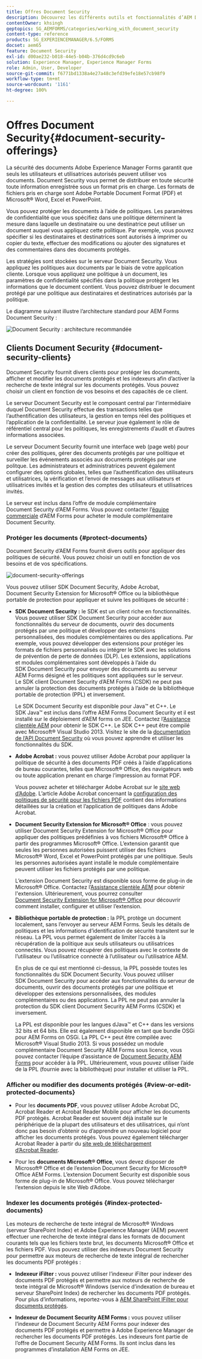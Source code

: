```yaml
---
title: Offres Document Security
description: Découvrez les différents outils et fonctionnalités d’AEM Document Security.
contentOwner: khsingh
geptopics: SG_AEMFORMS/categories/working_with_document_security
content-type: reference
products: SG_EXPERIENCEMANAGER/6.5/FORMS
docset: aem65
feature: Document Security
exl-id: d00ae232-b018-44e5-b04b-376d4cd9c6eb
solution: Experience Manager, Experience Manager Forms
role: Admin, User, Developer
source-git-commit: f6771bd1338a4e27a48c3efd39efe18e57cb98f9
workflow-type: tm+mt
source-wordcount: '1161'
ht-degree: 100%

---
```


# Offres Document Security{#document-security-offerings}

La sécurité des documents Adobe Experience Manager Forms garantit que seuls les utilisateurs et utilisatrices autorisés peuvent utiliser vos documents. Document Security vous permet de distribuer en toute sécurité toute information enregistrée sous un format pris en charge. Les formats de fichiers pris en charge sont Adobe Portable Document Format (PDF) et Microsoft® Word, Excel et PowerPoint.

Vous pouvez protéger les documents à l’aide de politiques. Les paramètres de confidentialité que vous spécifiez dans une politique déterminent la mesure dans laquelle un destinataire ou une destinatrice peut utiliser un document auquel vous appliquez cette politique. Par exemple, vous pouvez spécifier si les destinataires et destinatrices sont autorisés à imprimer ou copier du texte, effectuer des modifications ou ajouter des signatures et des commentaires dans des documents protégés.

Les stratégies sont stockées sur le serveur Document Security. Vous appliquez les politiques aux documents par le biais de votre application cliente. Lorsque vous appliquez une politique à un document, les paramètres de confidentialité spécifiés dans la politique protègent les informations que le document contient. Vous pouvez distribuer le document protégé par une politique aux destinataires et destinatrices autorisés par la politique.

Le diagramme suivant illustre l’architecture standard pour AEM Forms Document Security :

![Document Security : architecture recommandée](do-not-localize/document_security_architecture.png)

## Clients Document Security {#document-security-clients}

Document Security fournit divers clients pour protéger les documents, afficher et modifier les documents protégés et les indexeurs afin d’activer la recherche de texte intégral sur les documents protégés. Vous pouvez choisir un client en fonction de vos besoins et des capacités de ce client.

Le serveur Document Security est le composant central par l’intermédiaire duquel Document Security effectue des transactions telles que l’authentification des utilisateurs, la gestion en temps réel des politiques et l’application de la confidentialité. Le serveur joue également le rôle de référentiel central pour les politiques, les enregistrements d’audit et d’autres informations associées.

Le serveur Document Security fournit une interface web (page web) pour créer des politiques, gérer des documents protégés par une politique et surveiller les événements associés aux documents protégés par une politque. Les administrateurs et administratrices peuvent également configurer des options globales, telles que l’authentification des utilisateurs et utilisatrices, la vérification et l’envoi de messages aux utilisateurs et utilisatrices invités et la gestion des comptes des utilisateurs et utilisatrices invités.

Le serveur est inclus dans l’offre de module complémentaire Document Security d’AEM Forms. Vous pouvez contacter l’[équipe commerciale](https://business.adobe.com/fr/request-consultation/experience-cloud.html?s_osc=70114000002JNwKAAW&amp;s_iid=70114000002JHs3AAG?lang=fr) d’AEM Forms pour acheter le module complémentaire Document Security.

### Protéger les documents {#protect-documents}

Document Security d’AEM Forms fournit divers outils pour appliquer des politiques de sécurité. Vous pouvez choisir un outil en fonction de vos besoins et de vos spécifications.

![document-security-offerings](assets/document-security-offerings.png)

Vous pouvez utiliser SDK Document Security, Adobe Acrobat, Document Security Extension for Microsoft® Office ou la bibliothèque portable de protection pour appliquer et suivre les politiques de sécurité :

* **SDK Document Security :** le SDK est un client riche en fonctionnalités. Vous pouvez utiliser SDK Document Security pour accéder aux fonctionnalités du serveur de documents, ouvrir des documents protégés par une politique et développer des extensions personnalisées, des modules complémentaires ou des applications. Par exemple, vous pouvez développer des extensions pour protéger les formats de fichiers personnalisés ou intégrer le SDK avec les solutions de prévention de perte de données (DLP). Les extensions, applications et modules complémentaires sont développés à l’aide du SDK Document Security pour envoyer des documents au serveur AEM Forms désigné et les politiques sont appliquées sur le serveur. Le SDK client Document Security d’AEM Forms (CSDK) ne peut pas annuler la protection des documents protégés à l’aide de la bibliothèque portable de protection (PPL) et inversement.

  Le SDK Document Security est disponible pour Java™ et C++. Le SDK Java™ est inclus dans l’offre AEM Forms Document Security et il est installé sur le déploiement d’AEM forms on JEE. Contactez l’[Assistance clientèle AEM](https://experienceleague.adobe.com/fr?support-solution=General&amp;lang=fr&amp;support-tab=home#support) pour obtenir le SDK C++. Le SDK C++ peut être compilé avec Microsoft® Visual Studio 2013. Visitez le site de la [documentation de l’API Document Security](https://help.adobe.com/fr_FR/livecycle/11.0/Services/WS92d06802c76abadb76c48dfe12dbeb3e281-7ff0.2.html) où vous pouvez apprendre et utiliser les fonctionnalités du SDK.

* **Adobe Acrobat :** vous pouvez utiliser Adobe Acrobat pour appliquer la politique de sécurité à des documents PDF créés à l’aide d’applications de bureau courantes, telles que Microsoft® Office, des navigateurs web ou toute application prenant en charge l’impression au format PDF.

  Vous pouvez acheter et télécharger Adobe Acrobat sur le [site web d’Adobe](https://www.adobe.com/fr/acrobat/free-trial-download.html). L’article Adobe Acrobat concernant la [configuration des politiques de sécurité pour les fichiers PDF](https://helpx.adobe.com/fr/acrobat/using/setting-security-policies-pdfs.html) contient des informations détaillées sur la création et l’application de politiques dans Adobe Acrobat.

* **Document Security Extension for Microsoft® Office** : vous pouvez utiliser Document Security Extension for Microsoft® Office pour appliquer des politiques prédéfinies à vos fichiers Microsoft® Office à partir des programmes Microsoft® Office. L’extension garantit que seules les personnes autorisées puissent utiliser des fichiers Microsoft® Word, Excel et PowerPoint protégés par une politique. Seuls les personnes autorisées ayant installé le module complémentaire peuvent utiliser les fichiers protégés par une politique.

  L’extension Document Security est disponible sous forme de plug-in de Microsoft® Office. Contactez l’[Assistance clientèle AEM](https://helpx.adobe.com/fr/marketing-cloud/contact-support.html) pour obtenir l&#39;extension. Ultérieurement, vous pourrez consulter [Document Security Extension for Microsoft® Office](https://experienceleague.adobe.com/docs/experience-manager-document-security/using/download-installer.html?lang=fr) pour découvrir comment installer, configurer et utiliser l’extension.

* **Bibliothèque portable de protection :** la PPL protège un document localement, sans l’envoyer au serveur AEM Forms. Seuls les détails de politiques et les informations d’identification de sécurité transitent sur le réseau. La PPL vous permet également de limiter l’accès à la récupération de la politique aux seuls utilisateurs ou utilisatrices connectés. Vous pouvez récupérer des politiques avec le contexte de l’utilisateur ou l’utilisatrice connecté à l’utilisateur ou l’utilisatrice AEM.

  En plus de ce qui est mentionné ci-dessus, la PPL possède toutes les fonctionnalités du SDK Document Security. Vous pouvez utiliser SDK Document Security pour accéder aux fonctionnalités du serveur de documents, ouvrir des documents protégés par une politique et développer des extensions personnalisées, des modules complémentaires ou des applications. La PPL ne peut pas annuler la protection du SDK client Document Security AEM Forms (CSDK) et inversement.

  La PPL est disponible pour les langues dJava™ et C++ dans les versions 32 bits et 64 bits. Elle est également disponible en tant que bundle OSGi pour AEM Forms on OSGi. La PPL C++ peut être compilée avec Microsoft® Visual Studio 2013. Si vous possédez un module complémentaire Document Security AEM Forms sous licence, vous pouvez contacter l’équipe d’assistance de [Document Security AEM Forms](https://experienceleague.adobe.com/fr?support-solution=General&amp;lang=fr&amp;support-tab=home#support) pour accéder à la PPL. Ultérieurement, vous pouvez utiliser l’aide de la PPL (fournie avec la bibliothèque) pour installer et utiliser la PPL.

### Afficher ou modifier des documents protégés {#view-or-edit-protected-documents}

* Pour les **documents PDF**, vous pouvez utiliser Adobe Acrobat DC, Acrobat Reader et Acrobat Reader Mobile pour afficher les documents PDF protégés. Acrobat Reader est souvent déjà installé sur le périphérique de la plupart des utilisateurs et des utilisatrices, qui n’ont donc pas besoin d’obtenir ou d’apprendre un nouveau logiciel pour afficher les documents protégés. Vous pouvez également télécharger Acrobat Reader à partir du [site web de téléchargement d’Acrobat Reader](https://get.adobe.com/fr/reader/).

* Pour les **documents Microsoft® Office**, vous devez disposer de Microsoft® Office et de l’extension Document Security for Microsoft® Office AEM Forms. L’extension Document Security est disponible sous forme de plug-in de Microsoft® Office. Vous pouvez télécharger l’extension depuis le site Web d’Adobe.

### Indexer les documents protégés {#index-protected-documents}

Les moteurs de recherche de texte intégral de Microsoft® Windows (serveur SharePoint Index) et Adobe Experience Manager (AEM) peuvent effectuer une recherche de texte intégral dans les formats de document courants tels que les fichiers texte brut, les documents Microsoft® Office et les fichiers PDF. Vous pouvez utiliser des indexeurs Document Security pour permettre aux moteurs de recherche de texte intégral de rechercher les documents PDF protégés :

* **Indexeur iFilter :** vous pouvez utiliser l’indexeur iFilter pour indexer des documents PDF protégés et permettre aux moteurs de recherche de texte intégral de Microsoft® Windows (service d’indexation de bureau et serveur SharePoint Index) de rechercher les documents PDF protégés. Pour plus d’informations, reportez-vous à [AEM SharePoint IFilter pour documents protégés](assets/sharepoint-ifilter-doc-security.pdf).

* **Indexeur de Document Security AEM Forms :** vous pouvez utiliser l’indexeur de Document Security AEM Forms pour indexer des documents PDF protégés et permettre à Adobe Experience Manager de rechercher les documents PDF protégés. Les indexeurs font partie de l’offre de Document Security AEM Forms. Ils sont inclus dans les programmes d’installation AEM Forms on JEE.
